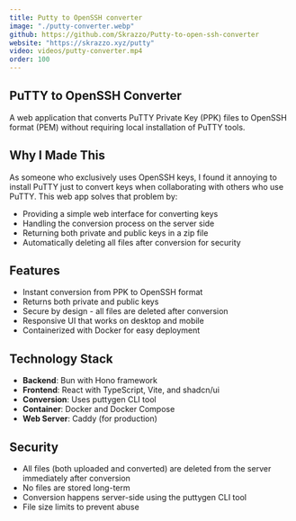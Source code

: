 ```yaml
---
title: Putty to OpenSSH converter
image: "./putty-converter.webp"
github: https://github.com/Skrazzo/Putty-to-open-ssh-converter
website: "https://skrazzo.xyz/putty"
video: videos/putty-converter.mp4
order: 100
---
```


## PuTTY to OpenSSH Converter

A web application that converts PuTTY Private Key (PPK) files to OpenSSH format (PEM) without requiring local installation of PuTTY tools.

## Why I Made This

As someone who exclusively uses OpenSSH keys, I found it annoying to install PuTTY just to convert keys when collaborating with others who use PuTTY. This web app solves that problem by:

- Providing a simple web interface for converting keys
- Handling the conversion process on the server side
- Returning both private and public keys in a zip file
- Automatically deleting all files after conversion for security

## Features

- Instant conversion from PPK to OpenSSH format
- Returns both private and public keys
- Secure by design - all files are deleted after conversion
- Responsive UI that works on desktop and mobile
- Containerized with Docker for easy deployment

## Technology Stack

- **Backend**: Bun with Hono framework
- **Frontend**: React with TypeScript, Vite, and shadcn/ui
- **Conversion**: Uses puttygen CLI tool
- **Container**: Docker and Docker Compose
- **Web Server**: Caddy (for production)

## Security

- All files (both uploaded and converted) are deleted from the server immediately after conversion
- No files are stored long-term
- Conversion happens server-side using the puttygen CLI tool
- File size limits to prevent abuse
